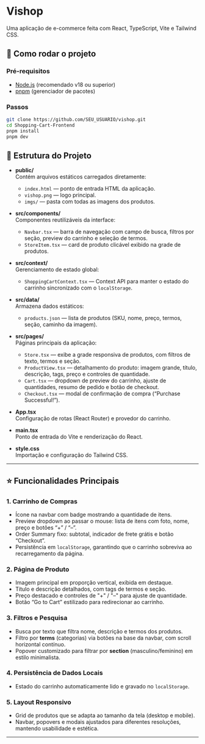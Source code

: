 # Vishop

Uma aplicação de e-commerce feita com React, TypeScript, Vite e Tailwind CSS.

## 🚀 Como rodar o projeto

### Pré-requisitos

- [Node.js](https://nodejs.org/) (recomendado v18 ou superior)
- [pnpm](https://pnpm.io/) (gerenciador de pacotes)

### Passos

```bash
git clone https://github.com/SEU_USUARIO/vishop.git
cd Shopping-Cart-Frontend
pnpm install
pnpm dev
```

## 📁 Estrutura do Projeto

- **public/**  
  Contém arquivos estáticos carregados diretamente:

  - `index.html` — ponto de entrada HTML da aplicação.
  - `vishop.png` — logo principal.
  - `imgs/` — pasta com todas as imagens dos produtos.

- **src/components/**  
  Componentes reutilizáveis da interface:

  - `Navbar.tsx` — barra de navegação com campo de busca, filtros por seção, preview do carrinho e seleção de termos.
  - `StoreItem.tsx` — card de produto clicável exibido na grade de produtos.

- **src/context/**  
  Gerenciamento de estado global:

  - `ShoppingCartContext.tsx` — Context API para manter o estado do carrinho sincronizado com o `localStorage`.

- **src/data/**  
  Armazena dados estáticos:

  - `products.json` — lista de produtos (SKU, nome, preço, termos, seção, caminho da imagem).

- **src/pages/**  
  Páginas principais da aplicação:

  - `Store.tsx` — exibe a grade responsiva de produtos, com filtros de texto, termos e seção.
  - `ProductView.tsx` — detalhamento do produto: imagem grande, título, descrição, tags, preço e controles de quantidade.
  - `Cart.tsx` — dropdown de preview do carrinho, ajuste de quantidades, resumo de pedido e botão de checkout.
  - `Checkout.tsx` — modal de confirmação de compra (“Purchase Successful!”).

- **App.tsx**  
  Configuração de rotas (React Router) e provedor do carrinho.

- **main.tsx**  
  Ponto de entrada do Vite e renderização do React.

- **style.css**  
  Importação e configuração do Tailwind CSS.

---

## ⭐ Funcionalidades Principais

### 1. Carrinho de Compras

- Ícone na navbar com badge mostrando a quantidade de itens.
- Preview dropdown ao passar o mouse: lista de itens com foto, nome, preço e botões “+” / “–”.
- Order Summary fixo: subtotal, indicador de frete grátis e botão “Checkout”.
- Persistência em `localStorage`, garantindo que o carrinho sobreviva ao recarregamento da página.

### 2. Página de Produto

- Imagem principal em proporção vertical, exibida em destaque.
- Título e descrição detalhados, com tags de termos e seção.
- Preço destacado e controles de "+" / "–" para ajuste de quantidade.
- Botão “Go to Cart” estilizado para redirecionar ao carrinho.

### 3. Filtros e Pesquisa

- Busca por texto que filtra nome, descrição e termos dos produtos.
- Filtro por **terms** (categorias) via botões na base da navbar, com scroll horizontal contínuo.
- Popover customizado para filtrar por **section** (masculino/feminino) em estilo minimalista.

### 4. Persistência de Dados Locais

- Estado do carrinho automaticamente lido e gravado no `localStorage`.

### 5. Layout Responsivo

- Grid de produtos que se adapta ao tamanho da tela (desktop e mobile).
- Navbar, popovers e modais ajustados para diferentes resoluções, mantendo usabilidade e estética.

---
